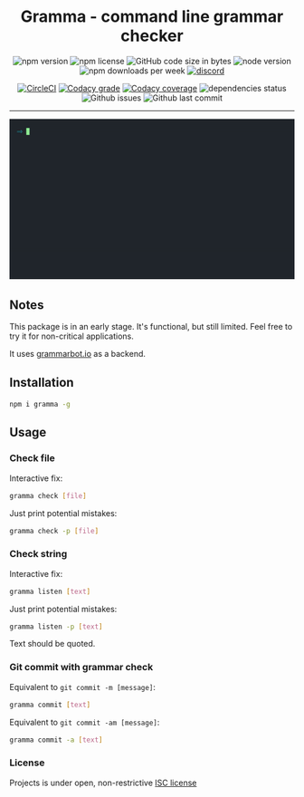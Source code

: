 <h1 align="center">Gramma - command line grammar checker</h1>
<div align="center">
<img src="https://img.shields.io/npm/v/gramma.svg" alt="npm version">
<img src="https://img.shields.io/npm/l/gramma.svg" alt="npm license">
<img src="https://img.shields.io/github/languages/code-size/caderek/gramma.svg" alt="GitHub code size in bytes">
<img src="https://img.shields.io/node/v/gramma.svg" alt="node version">
<img src="https://img.shields.io/npm/dw/gramma.svg" alt="npm downloads per week">
<a href="https://discord.gg/6RjmNx6" target="_blank"><img src="https://img.shields.io/discord/602308081279303692.svg" alt="discord"></a>

<a href="https://circleci.com/gh/caderek/gramma/tree/master" target="_blank"><img src="https://img.shields.io/circleci/build/github/caderek/gramma.svg" alt="CircleCI"></a>
<a href="https://www.codacy.com/app/caderek/gramma?utm_source=github.com&utm_medium=referral&utm_content=caderek/gramma&utm_campaign=Badge_Grade" target="_blank"><img src="https://img.shields.io/codacy/grade/47a1c8bb12644bd6a0303d642db1cdae.svg" alt="Codacy grade"></a>
<a href="https://www.codacy.com/app/caderek/gramma?utm_source=github.com&utm_medium=referral&utm_content=caderek/gramma&utm_campaign=Badge_Coverage" target="_blank"><img src="https://img.shields.io/codacy/coverage/47a1c8bb12644bd6a0303d642db1cdae.svg" alt="Codacy coverage"></a>
<img src="https://img.shields.io/david/caderek/gramma.svg" alt="dependencies status">
<img src="https://img.shields.io/github/issues-raw/caderek/gramma.svg" alt="Github issues">
<img src="https://img.shields.io/github/last-commit/caderek/gramma.svg" alt="Github last commit">

---

<img src="docs/example.gif" alt="Example">
</div>

## Notes

This package is in an early stage. It's functional, but still limited.
Feel free to try it for non-critical applications.

It uses [grammarbot.io](https://www.grammarbot.io/) as a backend.

## Installation

```sh
npm i gramma -g
```

## Usage

### Check file

Interactive fix:

```sh
gramma check [file]
```

Just print potential mistakes:

```sh
gramma check -p [file]
```

### Check string

Interactive fix:

```sh
gramma listen [text]
```

Just print potential mistakes:

```sh
gramma listen -p [text]
```

Text should be quoted.

### Git commit with grammar check

Equivalent to `git commit -m [message]`:

```sh
gramma commit [text]
```

Equivalent to `git commit -am [message]`:

```sh
gramma commit -a [text]
```

### License

Projects is under open, non-restrictive [ISC license](LICENSE)
